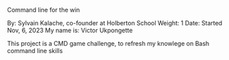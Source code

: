 Command line for the win

By: Sylvain Kalache, co-founder at Holberton School
Weight: 1
Date: Started Nov, 6, 2023
My name is: Victor Ukpongette

This project is a CMD game challenge, to refresh my knowlege on Bash command line skills

